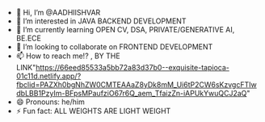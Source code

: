 - 👋 Hi, I’m @AADHIISHVAR
- 👀 I’m interested in JAVA BACKEND DEVELOPMENT 
- 🌱 I’m currently learning OPEN CV, DSA, PRIVATE/GENERATIVE AI, BE.ECE 
- 💞️ I’m looking to collaborate on FRONTEND DEVELOPMENT
- 📫 How to reach me!? , BY THE LINK"https://66eed85533a5bb72a83d37b0--exquisite-tapioca-01c11d.netlify.app/?fbclid=PAZXh0bgNhZW0CMTEAAaZ8yDk8mM_Ui6tP2CW6sKzvgcFTIwdbLBB1PzyIm-BFpsMPaufziO67r6Q_aem_TfaizZn-iAPUkYwuQCJ2aQ"
- 😄 Pronouns: he/him 
- ⚡ Fun fact: ALL WEIGHTS ARE LIGHT WEIGHT

<!---
AADHIISHVAR/AADHIISHVAR is a ✨ special ✨ repository because its `README.md` (this file) appears on your GitHub profile.
You can click the Preview link to take a look at your changes.
--->
